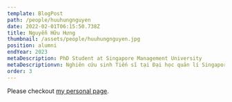 ```yaml
---
template: BlogPost
path: /people/huuhungnguyen
date: 2022-02-01T06:15:50.738Z
title: Nguyễn Hữu Hưng
thumbnail: /assets/people/huuhungnguyen.jpg
position: alumni
endYear: 2023
metaDescription: PhD Student at Singapore Management University
metaDescriptionvn: Nghiên cứu sinh Tiến sĩ tại Đại học quản lí Singapore 
order: 3
---
```


Please checkout [my personal page](https://users.soict.hust.edu.vn/thanghq/?fbclid=IwAR2VaQ-JSrqiP-WFBaP8wqQMsfEwQ9ep10KAqNoQY63w2lZWPJuHPdgT8kQ).
